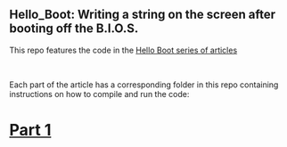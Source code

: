 ## Hello_Boot: Writing a string on the screen after booting off the B.I.O.S.

This repo features the code in the [Hello Boot series of articles](andreitihoan.com/writing)

<br>

Each part of the article has a corresponding folder in this repo containing instructions on how to compile and run the code:


# [Part 1](https://github.com/AndreiTih/Hello_Boot/tree/main/Part1)
